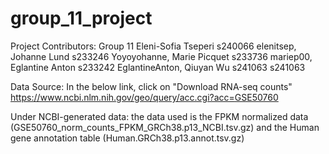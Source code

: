 # group_11_project
Project Contributors: Group 11
Eleni-Sofia Tseperi s240066 elenitsep, Johanne Lund s233246 Yoyoyohanne, 
Marie Picquet s233736 mariep00, 
Eglantine Anton s233242 EglantineAnton, 
Qiuyan Wu s241063 s241063

Data Source: 
In the below link, click on "Download RNA-seq counts"
https://www.ncbi.nlm.nih.gov/geo/query/acc.cgi?acc=GSE50760

Under NCBI-generated data: the data used is the FPKM normalized data (GSE50760_norm_counts_FPKM_GRCh38.p13_NCBI.tsv.gz) and the Human gene annotation table (Human.GRCh38.p13.annot.tsv.gz)
